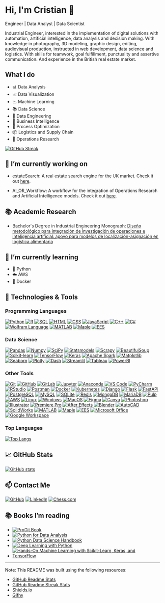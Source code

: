 # Hi, I'm Cristian 👋

Engineer | Data Analyst | Data Scientist

Industrial Engineer, interested in the implementation of digital solutions with automation, artificial intelligence, data analysis and decision making.
With knowledge in photography, 3D modeling, graphic design, editing, audiovisual production, instructed in web development, data science and logistics. With skills for teamwork, goal fulfillment, punctuality and assertive communication. And experience in the British real estate market.

## What I do

- 📊 Data Analysis
- 📈 Data Visualization
- 📉 Machine Learning
- 📚 Data Science
- 📝 Data Engineering
- 📌 Business Intelligence
- 📑 Process Optimization
- 📦 Logistics and Supply Chain
- 🎯 Operations Research

[![GitHub Streak](https://github-readme-streak-stats.herokuapp.com/?user=CDMonsalveA)](https://www.github.com/CDMonsalveA/)

## 🔭 I’m currently working on

- estateSearch: A real estate search engine for the UK market. Check it out [here](https://github.com/CDMonsalveA/estateSearch).

- AI_OR_Workflow: A workflow for the integration of Operations Research and Artificial Intelligence models. Check it out [here](https://github.com/CDMonsalveA/AI_OR_Workflow).

## 📚 Academic Research

- Bachelor's Degree in Industrial Engineering Monograph: [Diseño metodológico para integración de investigación de operaciones e inteligencia artificial: apoyo para modelos de localización-asignación en logística alimentaria](http://hdl.handle.net/11349/92955)

## 🌱 I’m currently learning

- 🐍 Python
- ☁️ AWS
- 🐳 Docker

## 🔧 Technologies & Tools

### Programming Languages

[![Python](https://img.shields.io/badge/-Python-3776AB?style=flat-square&logo=python&logoColor=white)](https://www.python.org/)
[![R](https://img.shields.io/badge/-R-276DC3?style=flat-square&logo=R&logoColor=white)](https://www.r-project.org/)
[![SQL](https://img.shields.io/badge/-SQL-4479A1?style=flat-square&logo=MySQL&logoColor=white)](https://www.mysql.com/)
[![HTML](https://img.shields.io/badge/-HTML-E34F26?style=flat-square&logo=HTML5&logoColor=white)](https://www.w3.org/html/)
[![CSS](https://img.shields.io/badge/-CSS-1572B6?style=flat-square&logo=CSS3&logoColor=white)](https://www.w3.org/Style/CSS/)
[![JavaScript](https://img.shields.io/badge/-JavaScript-F7DF1E?style=flat-square&logo=JavaScript&logoColor=black)](https://developer.mozilla.org/en-US/docs/Web/JavaScript)
[![C++](https://img.shields.io/badge/-C++-00599C?style=flat-square&logo=C%2B%2B&logoColor=white)](https://isocpp.org/)
[![C#](https://img.shields.io/badge/-C%23-239120?style=flat-square&logo=C-Sharp&logoColor=white)](https://docs.microsoft.com/en-us/dotnet/csharp/)
[![Wolfram Language](https://img.shields.io/badge/-Wolfram%20Language-DD1100?style=flat-square&logo=Wolfram&logoColor=white)](https://www.wolfram.com/language/)
[![MATLAB](https://img.shields.io/badge/-MATLAB-0076A8?style=flat-square&logo=Mathworks&logoColor=white)](https://www.mathworks.com/products/matlab.html)
[![Maple](https://img.shields.io/badge/-Maple-00599C?style=flat-square&logo=Maple&logoColor=white)](https://www.maplesoft.com/products/maple/)
[![EES](https://img.shields.io/badge/-EES-00599C?style=flat-square&logo=EES&logoColor=white)](https://www.fchart.com/ees/)

### Data Science

[![Pandas](https://img.shields.io/badge/-Pandas-150458?style=flat-square&logo=Pandas&logoColor=white)](https://pandas.pydata.org/)
[![Numpy](https://img.shields.io/badge/-Numpy-013243?style=flat-square&logo=Numpy&logoColor=white)](https://numpy.org/)
[![SciPy](https://img.shields.io/badge/-SciPy-8CAAE6?style=flat-square&logo=SciPy&logoColor=white)](https://www.scipy.org/)
[![Statsmodels](https://img.shields.io/badge/-Statsmodels-00599C?style=flat-square&logo=Statsmodels&logoColor=white)](https://www.statsmodels.org/stable/index.html)
[![Scrapy](https://img.shields.io/badge/-Scrapy-00A3E0?style=flat-square&logo=Scrapy&logoColor=white)](https://scrapy.org/)
[![BeautifulSoup](https://img.shields.io/badge/-BeautifulSoup-00599C?style=flat-square&logo=BeautifulSoup&logoColor=white)](https://www.crummy.com/software/BeautifulSoup/)
[![Scikit-learn](https://img.shields.io/badge/-Scikit%20Learn-F7931E?style=flat-square&logo=scikit-learn&logoColor=white)](https://scikit-learn.org/stable/)
[![TensorFlow](https://img.shields.io/badge/-TensorFlow-FF6F00?style=flat-square&logo=TensorFlow&logoColor=white)](https://www.tensorflow.org/)
[![Keras](https://img.shields.io/badge/-Keras-D00000?style=flat-square&logo=Keras&logoColor=white)](https://keras.io/)
[![Apache Spark](https://img.shields.io/badge/-Apache%20Spark-E25A1C?style=flat-square&logo=Apache-Spark&logoColor=white)](https://spark.apache.org/)
[![Matplotlib](https://img.shields.io/badge/-Matplotlib-11557C?style=flat-square&logo=Matplotlib&logoColor=white)](https://matplotlib.org/)
[![Seaborn](https://img.shields.io/badge/-Seaborn-00599C?style=flat-square&logo=Seaborn&logoColor=white)](https://seaborn.pydata.org/)
[![Plotly](https://img.shields.io/badge/-Plotly-3F4F75?style=flat-square&logo=Plotly&logoColor=white)](https://plotly.com/)
[![Dash](https://img.shields.io/badge/-Dash-3F4F75?style=flat-square&logo=Dash&logoColor=white)](https://dash.plotly.com/)
[![Streamlit](https://img.shields.io/badge/-Streamlit-FF4B4B?style=flat-square&logo=Streamlit&logoColor=white)](https://streamlit.io/)
[![Tableau](https://img.shields.io/badge/-Tableau-E97627?style=flat-square&logo=Tableau&logoColor=white)](https://www.tableau.com/)
[![PowerBI](https://img.shields.io/badge/-Power%20BI-F2C811?style=flat-square&logo=Power-BI&logoColor=white)](https://powerbi.microsoft.com/)

### Other Tools

[![Git](https://img.shields.io/badge/-Git-F05032?style=flat-square&logo=Git&logoColor=white)](https://git-scm.com/)
[![GitHub](https://img.shields.io/badge/-GitHub-181717?style=flat-square&logo=GitHub&logoColor=white)](https://github.com/)
[![GitLab](https://img.shields.io/badge/-GitLab-FCA121?style=flat-square&logo=GitLab&logoColor=white)](https://gitlab.com/)
[![Jupyter](https://img.shields.io/badge/-Jupyter-F37626?style=flat-square&logo=Jupyter&logoColor=white)](https://jupyter.org/)
[![Anaconda](https://img.shields.io/badge/-Anaconda-44A833?style=flat-square&logo=Anaconda&logoColor=white)](https://www.anaconda.com/)
[![VS Code](https://img.shields.io/badge/-Visual%20Studio%20Code-007ACC?style=flat-square&logo=Visual-Studio-Code&logoColor=white)](https://code.visualstudio.com/)
[![PyCharm](https://img.shields.io/badge/-PyCharm-000000?style=flat-square&logo=PyCharm&logoColor=white)](https://www.jetbrains.com/pycharm/)
[![RStudio](https://img.shields.io/badge/-RStudio-75AADB?style=flat-square&logo=RStudio&logoColor=white)](https://www.rstudio.com/)
[![Postman](https://img.shields.io/badge/-Postman-FF6C37?style=flat-square&logo=Postman&logoColor=white)](https://www.postman.com/)
[![Docker](https://img.shields.io/badge/-Docker-2496ED?style=flat-square&logo=Docker&logoColor=white)](https://www.docker.com/)
[![Kubernetes](https://img.shields.io/badge/-Kubernetes-326CE5?style=flat-square&logo=Kubernetes&logoColor=white)](https://kubernetes.io/)
[![Django](https://img.shields.io/badge/-Django-092E20?style=flat-square&logo=Django&logoColor=white)](https://www.djangoproject.com/)
[![Flask](https://img.shields.io/badge/-Flask-000000?style=flat-square&logo=Flask&logoColor=white)](https://flask.palletsprojects.com/)
[![FastAPI](https://img.shields.io/badge/-FastAPI-009688?style=flat-square&logo=FastAPI&logoColor=white)](https://fastapi.tiangolo.com/)
[![PostgreSQL](https://img.shields.io/badge/-PostgreSQL-336791?style=flat-square&logo=PostgreSQL&logoColor=white)](https://www.postgresql.org/)
[![MySQL](https://img.shields.io/badge/-MySQL-4479A1?style=flat-square&logo=MySQL&logoColor=white)](https://www.mysql.com/)
[![SQLite](https://img.shields.io/badge/-SQLite-003B57?style=flat-square&logo=SQLite&logoColor=white)](https://www.sqlite.org/index.html)
[![Redis](https://img.shields.io/badge/-Redis-DC382D?style=flat-square&logo=Redis&logoColor=white)](https://redis.io/)
[![MongoDB](https://img.shields.io/badge/-MongoDB-47A248?style=flat-square&logo=MongoDB&logoColor=white)](https://www.mongodb.com/)
[![MariaDB](https://img.shields.io/badge/-MariaDB-003545?style=flat-square&logo=MariaDB&logoColor=white)](https://mariadb.org/)
[![Pulp](https://img.shields.io/badge/-Pulp-00599C?style=flat-square&logo=Pulp&logoColor=white)](https://coin-or.github.io/pulp/)
[![AWS](https://img.shields.io/badge/-AWS-232F3E?style=flat-square&logo=Amazon-AWS&logoColor=white)](https://aws.amazon.com/)
[![Linux](https://img.shields.io/badge/-Linux-FCC624?style=flat-square&logo=Linux&logoColor=black)](https://www.linux.org/)
[![Windows](https://img.shields.io/badge/-Windows-0078D6?style=flat-square&logo=Windows&logoColor=white)](https://www.microsoft.com/en-us/windows)
[![MacOS](https://img.shields.io/badge/-macOS-000000?style=flat-square&logo=Apple&logoColor=white)](https://www.apple.com/macos/)
[![Figma](https://img.shields.io/badge/-Figma-F24E1E?style=flat-square&logo=Figma&logoColor=white)](https://www.figma.com/)
[![Canva](https://img.shields.io/badge/-Canva-00C4CC?style=flat-square&logo=Canva&logoColor=white)](https://www.canva.com/)
[![Photoshop](https://img.shields.io/badge/-Photoshop-31A8FF?style=flat-square&logo=Adobe-Photoshop&logoColor=white)](https://www.adobe.com/products/photoshop.html)
[![Illustrator](https://img.shields.io/badge/-Illustrator-FF9A00?style=flat-square&logo=Adobe-Illustrator&logoColor=white)](https://www.adobe.com/products/illustrator.html)
[![Premiere Pro](https://img.shields.io/badge/-Premiere%20Pro-9999FF?style=flat-square&logo=Adobe-Premiere-Pro&logoColor=white)](https://www.adobe.com/products/premiere.html)
[![After Effects](https://img.shields.io/badge/-After%20Effects-9999FF?style=flat-square&logo=Adobe-After-Effects&logoColor=white)](https://www.adobe.com/products/aftereffects.html)
[![Blender](https://img.shields.io/badge/-Blender-F5792A?style=flat-square&logo=Blender&logoColor=white)](https://www.blender.org/)
[![AutoCAD](https://img.shields.io/badge/-AutoCAD-FF6F20?style=flat-square&logo=Autodesk-AutoCAD&logoColor=white)](https://www.autodesk.com/products/autocad/overview)
[![SolidWorks](https://img.shields.io/badge/-SolidWorks-8B8B8B?style=flat-square&logo=SolidWorks&logoColor=white)](https://www.solidworks.com/)
[![MATLAB](https://img.shields.io/badge/-MATLAB-0076A8?style=flat-square&logo=Mathworks&logoColor=white)](https://www.mathworks.com/products/matlab.html)
[![Maple](https://img.shields.io/badge/-Maple-00599C?style=flat-square&logo=Maple&logoColor=white)](https://www.maplesoft.com/products/maple/)
[![EES](https://img.shields.io/badge/-EES-00599C?style=flat-square&logo=EES&logoColor=white)](https://www.fchart.com/ees/)
[![Microsoft Office](https://img.shields.io/badge/-Microsoft%20Office-D83B01?style=flat-square&logo=Microsoft-Office&logoColor=white)](https://www.microsoft.com/en-us/microsoft-365)
[![Google Workspace](https://img.shields.io/badge/-Google%20Workspace-4285F4?style=flat-square&logo=Google-Workspace&logoColor=white)](https://workspace.google.com/)

### Top Languages

[![Top Langs](https://github-readme-stats.vercel.app/api/top-langs/?username=CDMonsalveA&layout=compact)](https://www.github.com/CDMonsalveA/)

## 📈 GitHub Stats

[![GitHub stats](https://github-readme-stats.vercel.app/api?username=CDMonsalveA&show_icons=true)](https://www.github.com/CDMonsalveA/)

## 📫 Contact Me

[![GitHub](https://img.shields.io/badge/-GitHub-181717?style=flat&logo=GitHub&logoColor=white)](https://www.github.com/CDMonsalveA/)
[![LinkedIn](https://img.shields.io/badge/-LinkedIn-0077B5?style=flat&logo=LinkedIn&logoColor=white)](https://www.linkedin.com/in/cdmonsalvea/)
[![Chess.com](https://img.shields.io/badge/-Chess.com-FFA500?style=flat&logo=Chess.com&logoColor=white)](https://www.chess.com/member/CDMonsalveA)

## 📚 Books I’m reading

- [![ProGit Book](https://img.shields.io/badge/-ProGit-000000?style=flat-square&logo=Git&logoColor=white)](https://git-scm.com/book/en/v2)
- [![Python for Data Analysis](https://img.shields.io/badge/-Python%20for%20Data%20Analysis-00599C?style=flat-square&logo=Python&logoColor=white)](https://www.oreilly.com/library/view/python-for-data/9781491957653/)
- [![Python Data Science Handbook](https://img.shields.io/badge/-Python%20Data%20Science%20Handbook-00599C?style=flat-square&logo=Python&logoColor=white)](https://jakevdp.github.io/PythonDataScienceHandbook/)
- [![Deep Learning with Python](https://img.shields.io/badge/-Deep%20Learning%20with%20Python-00599C?style=flat-square&logo=Python&logoColor=white)](https://www.manning.com/books/deep-learning-with-python)
- [![Hands-On Machine Learning with Scikit-Learn, Keras, and TensorFlow](https://img.shields.io/badge/-Hands--On%20Machine%20Learning%20with%20Scikit--Learn,%20Keras,%20and%20TensorFlow-00599C?style=flat-square&logo=Python&logoColor=white)](https://www.oreilly.com/library/view/hands-on-machine-learning/9781492032632/)

___

Note: This README was built using the following resources:

- [GitHub Readme Stats](https://github.com/anuraghazra/github-readme-stats)
- [GitHub Readme Streak Stats](https://github.com/DenverCoder1/github-readme-streak-stats)
- [Shields.io](https://shields.io/)
- [Gifhy](https://giphy.com/)

<!--
**CDMonsalveA/CDMonsalveA** is a ✨ _special_ ✨ repository because its `README.md` (this file) appears on your GitHub profile.

Here are some ideas to get you started:

- 🔭 I’m currently working on ...
- 🌱 I’m currently learning ...
- 👯 I’m looking to collaborate on ...
- 🤔 I’m looking for help with ...
- 💬 Ask me about ...
- 📫 How to reach me: ...
- 😄 Pronouns: ...
- ⚡ Fun fact: ...
-->
